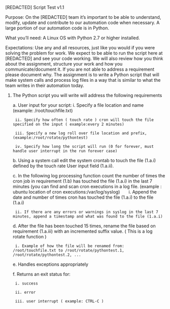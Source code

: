 [REDACTED] Script Test v1.1

Purpose: On the [REDACTED] team it’s important to be able to understand, modify, update and contribute to our automation code when necessary. A large portion of our automation code is in Python.

What you’ll need: A Linux OS with Python 2.7 or higher installed.

Expectations: Use any and all resources, just like you would if you were solving the problem for work. We expect to be able to run the script here at [REDACTED] and see your code working. We will also review how you think about the assignment, structure your work and how you communicate/document it. If you are not able to address a requirement please document why. The assignment is to write a Python script that will make system calls and process log files in a way that is similar to what the team writes in their automation today.

1. The Python script you will write will address the following requirements

    a. User input for your script:
        i. Specify a file location and name (example: /root/touchfile.txt)

        ii. Specify how often ( touch rate ) cron will touch the file specified on the input ( example:every 2 minutes)

        iii. Specify a new log roll over file location and prefix, (example:/root/rotate/pythontest)

        iv. Specify how long the script will run (0 for forever, must handle user interrupt in the run forever case)

    b. Using a system call edit the system crontab to touch the file (1.a.i) defined by the touch rate User input field (1.a.ii).

    c. In the following log processing function count the number of times the cron job in requirement (1.b) has touched the file (1.a.i) in the last 7 minutes (you can find and scan cron executions in a log file. (example : ubuntu location of cron executions:/var/log/syslog)
    
        i. Append the date and number of times cron has touched the file (1.a.i) to the file (1.a.i)

        ii. If there are any errors or warnings in syslog in the last 7 minutes, append a timestamp and what was found to the file (1.a.i)

    d. After the file has been touched 15 times, rename the file based on requirement (1.a.iii) with an incremented suffix value. ( This is a log rotate function )

        i. Example of how the file will be renamed from: /root/touchfile.txt to /root/rotate/pythontest.1, /root/rotate/pythontest.2, ...

    e. Handles exceptions appropriately

    f. Returns an exit status for:

        i. success

        ii. error

        iii. user interrupt ( example: CTRL-C )
